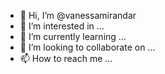 - 👋 Hi, I’m @vanessamirandar
- 👀 I’m interested in ...
- 🌱 I’m currently learning ...
- 💞️ I’m looking to collaborate on ...
- 📫 How to reach me ...

<!---
vanessamirandar/vanessamirandar is a ✨ special ✨ repository because its `README.md` (this file) appears on your GitHub profile.
You can click the Preview link to take a look at your changes.
--->
